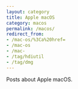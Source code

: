 ```yaml
---
layout: category
title: Apple macOS
category: macos
permalink: /macos/
redirect_from:
- /mac-os/%3Ca%20href=
- /mac-os
- /mac-
- /tag/hdiutil
- /tag/dmg
---
```

Posts about Apple macOS.
